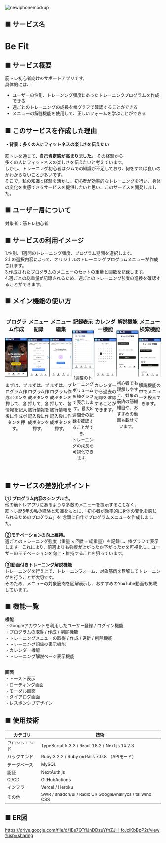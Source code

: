 ![newiphonemockup](https://github.com/Ryocchi-Muscle/fitapp-api/assets/140929302/bb068a5d-ae34-4b55-8644-4bcdb8619955)


## ■ サービス名
<h1><a href="https://www.befitvercel.com/">Be Fit</a></h1>

## ■ サービス概要


筋トレ初心者向けのサポートアプリです。
<br>
具体的には、<br>
 * ユーザーの性別、トレーンング頻度にあったトレーニングプログラムを作成できる
 * 週ごとのトレーニングの成長を棒グラフで確認することができる
 * メニューの解説機能を使用して、正しいフォームを学ぶことができる

## ■ このサービスを作成した理由
#### ・背景：多くの人にフィットネスの楽しさを伝えたい
筋トレを通じて、**自己肯定感が高まりました。** その経験から、<br>
多くの人にフィットネスの楽しさを伝えたいと考えています。<br>
しかし、トレーニング初心者はジムでの知識が不足しており、何をすれば良いのかわからないことが多いです。<br>
そこで、私の知識と経験を活かし、初心者が効率的なトレーニングを行い、身体の変化を実感できるサービスを提供したいと思い、このサービスを開発しました。

## ■ ユーザー層について

対象者：筋トレ初心者

## ■ サービスの利用イメージ
1.性別、1週間のトレーニング頻度、プログラム期間を選択します。<br>
2.1.の選択内容によって、オリジナルのトレーニングプログラムメニューが作成されます。<br>
3.作成されたプログラムのメニューのセットの重量と回数を記録します。<br>
4.週ごとの総重量が記録されるため、週ごとのトレーニング強度の進捗を確認することができます。<br>

## ■ メイン機能の使い方

<div style="display: flex; justify-content: space-around;">

  <div style="width: 30%; margin-bottom: 20px; text-align: center;">
    <h3>プログラム作成</h3>
    <img src="assets/program.gif" alt="トレーニングプログラム作成" style="width: 100%;">
    <p>まずは、プログラム作成ボタンを押して、各情報を記入後に作成ボタンを押す。</p>
  </div>
  <div style="width: 30%; margin-bottom: 20px; text-align: center;">
    <h3>メニュー記録</h3>
    <img src="assets/menu.gif" alt="メニュー記録" style="width: 100%;">
    <p>まずは、プログラム作成ボタンを押して、各旅行情報を記入後に作成ボタンを押す。</p>
  </div>

  <div style="width: 30%; margin-bottom: 20px; text-align: center;">
    <h3>メニュー編集</h3>
    <img src="assets/menu_edit.gif" alt="メニュー編集" style="width: 100%;">
    <p>まずは、プログラム作成ボタンを押して、各旅行情報を記入後に作成ボタンを押す。</p>
  </div>

   <div style="width: 30%; margin-bottom: 20px; text-align: center;">
    <h3>記録表示</h3>
    <img src="assets/record.gif" alt="メニュー編集" style="width: 100%;">
    <p>1週間のトレーニングボリュームを棒グラフで表示します。最大8週間分の記録を確認することができ、<br>
    トレーニングの成長を可視化できます。</p>
  </div>

  <div style="width: 30%; margin-bottom: 20px; text-align: center;">
    <h3>カレンダー機能</h3>
    <img src="assets/calendar.gif" alt="メニュー編集" style="width: 100%;">
    <p>カレンダーから過去の記録を確認することができます。
  </div>

   <div style="width: 30%; margin-bottom: 20px; text-align: center;">
    <h3>解説機能</h3>
    <img src="assets/trainingguide.gif" alt="トレーニング解説機能" style="width: 100%;">
    <p><br>
    初心者でも理解しやすく、対象の筋肉の筋繊維図や、おすすめの動画も載せています。</p>
  </div>

   <div style="width: 30%; margin-bottom: 20px; text-align: center;">
    <h3>メニュー検索機能</h3>
    <img src="assets/traingguie_search.gif" alt="トレーニング解説機能" style="width: 100%;">
    <p>解説機能の中でメニューを検索できます。<br>
  </div>




</div>


## ■ サービスの差別化ポイント

**① プログラム内容のシンプルさ。**<br>
他の筋トレアプリにあるような多数のメニューを提示することなく、<br>
筋トレ歴5年の私の経験と知識をもとに、「初心者が効率的に身体の変化を感じられるためのプログラム」を
念頭に自作でプログラムメニューを作成しました。<br>
<br>
**②モチベーションの向上維持。**<br>
週ごとのトレーニング強度（重量 × 回数 = 総重量）を記録し、棒グラフで表示します。これにより、前週よりも強度が上がったか下がったかを可視化し、ユーザーのモチベーションを向上・維持することを狙っています。<br>
<br>
**③動画付きトレーニング解説機能**<br>
トレーニングを行う上で、トレーニンフォーム、対象筋肉を理解してトレーニングを行うことが大切です。<br>
そのため、メニューの対象筋肉を図解表示し、おすすめのYouTube動画も掲載しています。<br>

## ■ 機能一覧<br>
**機能**<br>
・Googleアカウントを利用したユーザー登録 / ログイン機能<br>
・プログラムの取得 / 作成 / 削除機能<br>
・トレーニングメニューの取得 / 作成 / 更新 / 削除機能<br>
・トレーニング記録の表示機能<br>
・カレンダー機能<br>
・トレーニング解説ページ表示機能<br>
<br>

**画面**<br>
・トースト表示<br>
・ローディング画面<br>
・モーダル画面<br>
・ダイアログ画面<br>
・レスポンシブデザイン<br>

## ■ 使用技術

| カテゴリ       | 技術                                                                                  |
| -------------- | ------------------------------------------------------------------------------------- |
| フロントエンド | TypeScript 5.3.3 / React 18.2 / Next.js 14.2.3                                   |
| バックエンド   | Ruby 3.2.2 / Ruby on Rails 7.0.8 （APIモード）                                         |
| データベース   | MySQL                                                                            |
| 認証           | NextAuth.js                                                                           |
| CI/CD           | GitHubActions                                                                           |
| インフラ       | Vercel / Heroku                                                                       |                       |
| その他         | SWR / shadcn/ui / Radix UI/ GoogleAnalitycs / tailwind CSS


## ■ ER図<br>
https://drive.google.com/file/d/1Ee7QTfIJnDDzuYfnZJH_fcJclKbBpP2r/view?usp=sharing<br>
